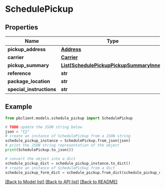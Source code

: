 # SchedulePickup


## Properties

Name | Type | Description | Notes
------------ | ------------- | ------------- | -------------
**pickup_address** | [**Address**](Address.md) |  | [optional] 
**carrier** | [**Carrier**](Carrier.md) |  | [optional] 
**pickup_summary** | [**List[SchedulePickupPickupSummaryInner]**](SchedulePickupPickupSummaryInner.md) |  | [optional] 
**reference** | **str** |  | [optional] 
**package_location** | **str** |  | [optional] 
**special_instructions** | **str** |  | [optional] 

## Example

```python
from pbclient.models.schedule_pickup import SchedulePickup

# TODO update the JSON string below
json = "{}"
# create an instance of SchedulePickup from a JSON string
schedule_pickup_instance = SchedulePickup.from_json(json)
# print the JSON string representation of the object
print(SchedulePickup.to_json())

# convert the object into a dict
schedule_pickup_dict = schedule_pickup_instance.to_dict()
# create an instance of SchedulePickup from a dict
schedule_pickup_form_dict = schedule_pickup.from_dict(schedule_pickup_dict)
```
[[Back to Model list]](../README.md#documentation-for-models) [[Back to API list]](../README.md#documentation-for-api-endpoints) [[Back to README]](../README.md)


